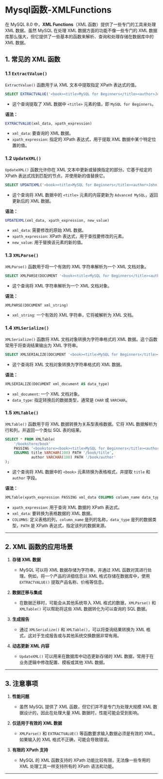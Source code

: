 # Mysql函数-XMLFunctions

在 MySQL 8.0 中，**XML Functions**（XML 函数）提供了一些专门的工具来处理 XML 数据。虽然 MySQL 在处理 XML 数据方面的功能不像一些专门的 XML 数据库那么强大，但它提供了一些基本的函数来解析、查询和处理存储在数据库中的 XML 数据。


## 1. 常见的 XML 函数

### 1.1 `ExtractValue()`

`ExtractValue()` 函数用于从 XML 文本中提取指定 XPath 表达式的值。

```sql
SELECT EXTRACTVALUE('<book><title>MySQL for Beginners</title><author>John Doe</author></book>', '/book/title') AS title;
```

- 这个查询提取了 XML 数据中 `<title>` 元素的值，即 `MySQL for Beginners`。

**语法：**
```sql
EXTRACTVALUE(xml_data, xpath_expression)
```
- `xml_data`: 要查询的 XML 数据。
- `xpath_expression`: 指定的 XPath 表达式，用于提取 XML 数据中某个特定位置的值。

### 1.2 `UpdateXML()`

`UpdateXML()` 函数允许你在 XML 文本中更新或替换指定的部分。它基于给定的 XPath 表达式找到匹配的节点，并使用新的值替换它。

```sql
SELECT UPDATEXML('<book><title>MySQL for Beginners</title><author>John Doe</author></book>', '/book/title', 'Advanced MySQL') AS updated_xml;
```

- 这个查询将 XML 数据中的 `<title>` 元素的内容更新为 `Advanced MySQL`，返回更新后的 XML 数据。

**语法：**
```sql
UPDATEXML(xml_data, xpath_expression, new_value)
```
- `xml_data`: 需要修改的原始 XML 数据。
- `xpath_expression`: XPath 表达式，用于查找要修改的元素。
- `new_value`: 用于替换该元素的新的值。

### 1.3 `XMLParse()`

`XMLParse()` 函数用于将一个有效的 XML 字符串解析为一个 XML 文档对象。

```sql
SELECT XMLPARSE(DOCUMENT '<book><title>MySQL for Beginners</title><author>John Doe</author></book>') AS xml_doc;
```

- 这个查询将 XML 字符串解析为一个 XML 文档对象。

**语法：**
```sql
XMLPARSE(DOCUMENT xml_string)
```
- `xml_string`: 一个有效的 XML 字符串，它将被解析为 XML 文档。

### 1.4 `XMLSerialize()`

`XMLSerialize()` 函数将 XML 文档对象转换为字符串格式的 XML 数据。这个函数常用于将查询结果输出为 XML 字符串。

```sql
SELECT XMLSERIALIZE(DOCUMENT '<book><title>MySQL for Beginners</title><author>John Doe</author></book>' AS CHAR) AS xml_string;
```

- 这个查询将 XML 文档对象转换为字符串格式的 XML 数据。

**语法：**
```sql
XMLSERIALIZE(DOCUMENT xml_document AS data_type)
```
- `xml_document`: 一个 XML 文档对象。
- `data_type`: 指定转换后的数据类型，通常是 `CHAR` 或 `VARCHAR`。

### 1.5 `XMLTable()`

`XMLTable()` 函数用于将 XML 数据转换为关系型表格数据。它将 XML 数据解析为行和列，并返回一个类似 SQL 表的结果。

```sql
SELECT * FROM XMLTable(
    '/bookstore/book'
    PASSING '<bookstore><book><title>MySQL for Beginners</title><author>John Doe</author></book></bookstore>'
    COLUMNS title VARCHAR(100) PATH '/book/title',
            author VARCHAR(100) PATH '/book/author'
);
```

- 这个查询将 XML 数据中的 `<book>` 元素转换为表格格式，并提取 `title` 和 `author` 字段。

**语法：**
```sql
XMLTable(xpath_expression PASSING xml_data COLUMNS column_name data_type PATH xpath_expression)
```
- `xpath_expression`: 用于查询 XML 数据的 XPath 表达式。
- `xml_data`: 要转换为表格数据的 XML 数据。
- `COLUMNS`: 定义表格的列，`column_name` 是列的名称，`data_type` 是列的数据类型，`PATH` 是 XPath 表达式，指定该列的数据来源。

---

## 2. XML 函数的应用场景

1. **存储 XML 数据**
    - MySQL 可以将 XML 数据存储为字符串，并通过 XML 函数对其进行处理。例如，将一个产品的详细信息以 XML 格式存储在数据库中，使用 `EXTRACTVALUE()` 提取产品名称、价格等信息。

2. **数据迁移与集成**
    - 在数据迁移时，可能会从其他系统导入 XML 格式的数据，`XMLParse()` 和 `XMLTable()` 可以帮助将这些 XML 数据转化为可以查询的 SQL 数据。

3. **生成报告**
    - 通过 `XMLSerialize()` 和 `XMLTable()`，可以将查询结果转换为 XML 格式，这对于生成报告或与其他系统交换数据非常有用。

4. **动态更新 XML 内容**
    - `UpdateXML()` 可以用来在数据库中动态更新存储的 XML 数据，常用于在业务逻辑中修改配置、模板或其他 XML 数据。

---

## 3. 注意事项

1. **性能问题**
    - 虽然 MySQL 提供了 XML 函数，但它们并不是专门为处理大规模 XML 数据设计的，因此在处理大量 XML 数据时，性能可能会受到影响。

2. **仅适用于有效的 XML 数据**
    - `XMLParse()` 和 `EXTRACTVALUE()` 等函数要求输入数据必须是有效的 XML。如果输入的 XML 格式不正确，可能会导致错误。

3. **有限的 XPath 支持**
    - MySQL 的 XML 函数支持的 XPath 功能比较有限，无法像一些专用的 XML 处理工具一样支持所有的 XPath 语法和功能。

---
